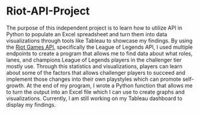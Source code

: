 # Riot-API-Project
The purpose of this independent project is to learn how to utilize API in Python to populate an Excel spreadsheet and turn them into data visualizations through tools like Tableau to showcase my findings.
By using the [Riot Games API](https://developer.riotgames.com/), specifically the League of Legends API, I used multiple endpoints to create a program that allows me to find data about what roles, lanes, and champions League of Legends players in the challenger tier mostly use.
Through this statistics and visualizations, players can learn about some of the factors that allows challenger players to succeed and implement those changes into their own playstyles which can promote self-growth.
At the end of my program, I wrote a Python function that allows me to turn the output into an Excel file which I can use to create graphs and visualizations. Currently, I am still working on my Tableau dashboard to display my findings.
